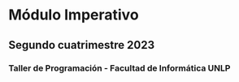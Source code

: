﻿# Módulo Imperativo
## Segundo cuatrimestre 2023
### Taller de Programación - Facultad de Informática UNLP
 
